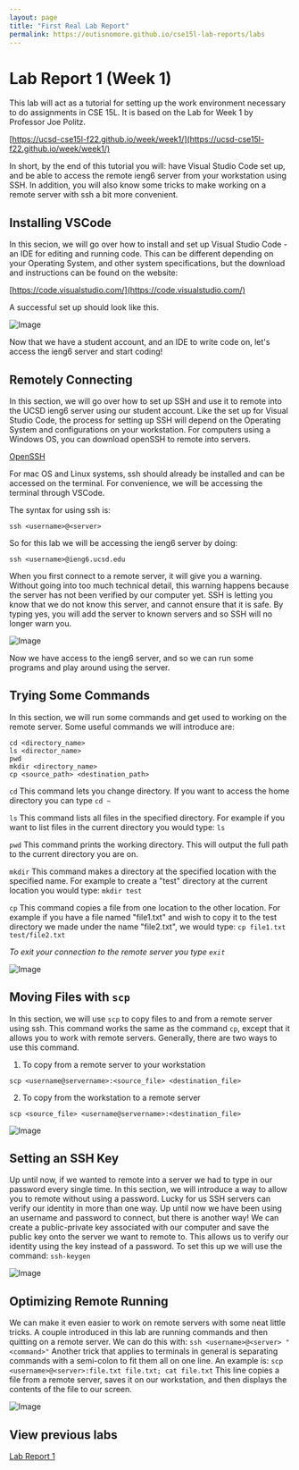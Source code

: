 ```yaml
---
layout: page
title: "First Real Lab Report"
permalink: https://outisnomore.github.io/cse15l-lab-reports/labs
---
```

# Lab Report 1 (Week 1)
This lab will act as a tutorial for setting up the work environment necessary to do assignments in CSE 15L. It is
based on the Lab for Week 1 by Professor Joe Politz.

[https://ucsd-cse15l-f22.github.io/week/week1/](https://ucsd-cse15l-f22.github.io/week/week1/)

In short, by the end of this tutorial you will: have Visual Studio Code set up, and be able to access the remote ieng6 server from your workstation using SSH. In addition,
you will also know some tricks to make working on a remote server with ssh a bit more convenient.

## Installing VSCode
In this secion, we will go over how to install and set up Visual Studio Code - an IDE for editing and running code.
This can be different depending on your Operating System, and other system specifications, but the download
and instructions can be found on the website:

[https://code.visualstudio.com/](https://code.visualstudio.com/)

A successful set up should look like this.

![Image](../pictures/vscode.png)

Now that we have a student account, and an IDE to write code on, let's access the ieng6 server and start coding!

## Remotely Connecting
In this section, we will go over how to set up SSH and use it to remote into the UCSD ieng6 server using our student account.
Like the set up for Visual Studio Code, the process for setting up SSH will depend on the Operating System and configurations 
on your workstation. For computers using a Windows OS, you can download openSSH to remote into servers. 

[OpenSSH](https://docs.microsoft.com/en-us/windows-server/administration/openssh/openssh_install_firstuse)

For mac OS and Linux systems, ssh should already be installed and can be accessed on the terminal. 
For convenience, we will be accessing the terminal through VSCode. 

The syntax for using ssh is: 

`ssh <username>@<server>`

So for this lab we will be accessing the ieng6 server by doing: 

`ssh <username>@ieng6.ucsd.edu`

When you first connect to a remote server, it will give you a warning. Without going into too much technical detail,
this warning happens because the server has not been verified by our computer yet. SSH is letting you know that we
do not know this server, and cannot ensure that it is safe. By typing yes, you will add the server to known servers
and so SSH will no longer warn you.

![Image](../pictures/ssh.png)

Now we have access to the ieng6 server, and so we can run some programs and play around using the server.

## Trying Some Commands
In this section, we will run some commands and get used to working on the remote server. Some useful
commands we will introduce are: 

```
cd <directory_name>
ls <director_name>
pwd
mkdir <directory_name>
cp <source_path> <destination_path>
```

`cd`
This command lets you change directory. If you want to access the home directory you can type `cd ~`

`ls`
This command lists all files in the specified directory. For example if you want to list files in the current directory 
you would type: `ls`

`pwd`
This command prints the working directory. This will output the full path to the current directory you are on.

`mkdir`
This command makes a directory at the specified location with the specified name. For example to create a "test" directory
at the current location you would type: `mkdir test`

`cp`
This command copies a file from one location to the other location. For example if you have a file named "file1.txt" and wish to copy
it to the test directory we made under the name "file2.txt", we would type: `cp file1.txt test/file2.txt`

*To exit your connection to the remote server you type `exit`*

![Image](../pictures/command.png)

## Moving Files with `scp`
In this section, we will use `scp` to copy files to and from a remote server using ssh. This command works the same
as the command `cp`, except that it allows you to work with remote servers. 
Generally, there are two ways to use this command.
1. To copy from a remote server to your workstation

 `scp <username@servername>:<source_file> <destination_file>`

2. To copy from the workstation to a remote server

 `scp <source_file> <username@servername>:<destination_file>`

 ![Image](../pictures/scp.png)

## Setting an SSH Key
Up until now, if we wanted to remote into a server we had to type in our password every single time. In this section, we will introduce a way to allow you to remote without using a password. Lucky for us SSH servers can verify our identity in more than one way. Up until now we have been using an username and password to connect, but there is another way! We can create a public-private key associated
with our computer and save the public key onto the server we want to remote to. This allows us to verify our identity using the 
key instead of a password. 
To set this up we will use the command: `ssh-keygen` 

![Image](../pictures/keygen.png)

## Optimizing Remote Running
We can make it even easier to work on remote servers with some neat little tricks. A couple introduced in this lab
are running commands and then quitting on a remote server. We can do this with: `ssh <username>@<server> "<command>"`
Another trick that applies to terminals in general is separating commands with a semi-colon to fit them all on one line.
An example is: `scp <username>@<server>:file.txt file.txt; cat file.txt`
This line copies a file from a remote server, saves it on our workstation, and then displays the contents of the file to our screen.

![Image](../pictures/optimizations.png)

## View previous labs
[Lab Report 1](lab-report-1-week-0.md)
